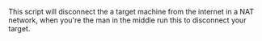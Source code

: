 This script will disconnect the a target machine from the internet in a NAT network, when you're the man in the middle
run this to disconnect your target.
